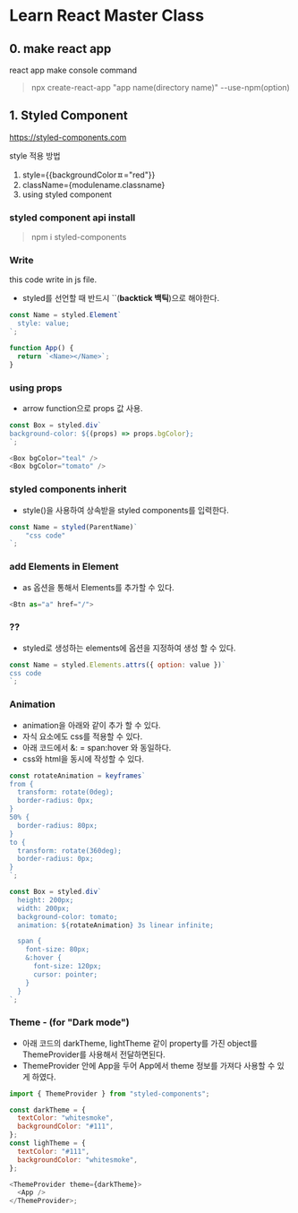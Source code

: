 # Learn React Master Class

## 0. make react app

react app make console command

> npx create-react-app "app name(directory name)" --use-npm(option)

## 1. Styled Component

https://styled-components.com

style 적용 방법

1. style={{backgroundColorㅍ="red"}}
2. className={modulename.classname}
3. using styled component

### styled component api install

> npm i styled-components

### Write

this code write in js file.

- styled를 선언할 때 반드시 ``(**backtick 백틱**)으로 해야한다.

```javascript
const Name = styled.Element`
  style: value;
`;

function App() {
  return `<Name></Name>`;
}
```

### using props

- arrow function으로 props 값 사용.

```javascript
const Box = styled.div`
background-color: ${(props) => props.bgColor};
`;

<Box bgColor="teal" />
<Box bgColor="tomato" />
```

### styled components inherit

- style()을 사용하여 상속받을 styled components를 입력한다.

```javascript
const Name = styled(ParentName)`
    "css code"
`;
```

### add Elements in Element

- as 옵션을 통해서 Elements를 추가할 수 있다.

```javascript
<Btn as="a" href="/">
```

### ??

- styled로 생성하는 elements에 옵션을 지정하여 생성 할 수 있다.

```javascript
const Name = styled.Elements.attrs({ option: value })`
css code
`;
```

### Animation

- animation을 아래와 같이 추가 할 수 있다.
- 자식 요소에도 css를 적용할 수 있다.
- 아래 코드에서 &: = span:hover 와 동일하다.
- css와 html을 동시에 작성할 수 있다.

```javascript
const rotateAnimation = keyframes`
from {
  transform: rotate(0deg);
  border-radius: 0px;
}
50% {
  border-radius: 80px;
}
to {
  transform: rotate(360deg);
  border-radius: 0px;
}
`;

const Box = styled.div`
  height: 200px;
  width: 200px;
  background-color: tomato;
  animation: ${rotateAnimation} 3s linear infinite;

  span {
    font-size: 80px;
    &:hover {
      font-size: 120px;
      cursor: pointer;
    }
  }
`;
```

### Theme - (for "Dark mode")

- 아래 코드의 darkTheme, lightTheme 같이 property를 가진 object를 ThemeProvider를 사용해서 전달하면된다.
- ThemeProvider 안에 App을 두어 App에서 theme 정보를 가져다 사용할 수 있게 하였다.

```javascript
import { ThemeProvider } from "styled-components";

const darkTheme = {
  textColor: "whitesmoke",
  backgroundColor: "#111",
};
const lighTheme = {
  textColor: "#111",
  backgroundColor: "whitesmoke",
};

<ThemeProvider theme={darkTheme}>
  <App />
</ThemeProvider>;
```
